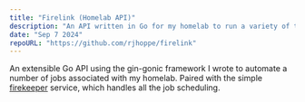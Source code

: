 ```yaml
---
title: "Firelink (Homelab API)"
description: "An API written in Go for my homelab to run a variety of tasks and scheduled jobs"
date: "Sep 7 2024"
repoURL: "https://github.com/rjhoppe/firelink"
---
```


An extensible Go API using the gin-gonic framework I wrote to automate a number of jobs associated with my homelab. Paired with the simple [firekeeper](https://github.com/rjhoppe/firekeeper) service, which handles all the job scheduling.